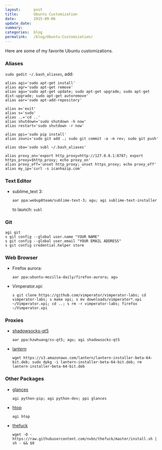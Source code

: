 ```yaml
---
layout:      post
title:       Ubuntu Customization
date:        2015-09-06
update_date: 
summary:     
categories:  blog
permalink:   /blog/Ubuntu-Customization/
---
```


Here are some of my favorite Ubuntu customizations.

### Aliases

`sudo gedit ~/.bash_aliases`, add:

	alias agi='sudo apt-get install'
	alias agr='sudo apt-get remove'
	alias agu='sudo apt-get update; sudo apt-get upgrade; sudo apt-get dist-upgrade; sudo apt-get autoremove'
	alias aar='sudo apt-add-repository'

	alias e='exit'
	alias s='sudo'
	alias ..='cd ..'
	alias shutdown='sudo shutdown -h now'
	alias restart='sudo shutdown -r now'

	alias ppi='sudo pip install'
	alias zouni='sudo git add .; sudo git commit -a -m rev; sudo git push'

	alias sba='sudo subl ~/.bash_aliases'

	alias proxy_on='export http_proxy=http://127.0.0.1:8787; export https_proxy=$http_proxy; echo proxy_on'
	alias proxy_off='unset http_proxy; unset https_proxy; echo proxy_off'
	alias my_ip='curl -s icanhazip.com'

### Text Editor

* sublime_text 3:

	`aar ppa:webup8team/sublime-text-3; agu; agi sublime-text-installer`

	to launch: `subl`   

### Git

	agi git
	s git config --global user.name "YOUR NAME"
	s git config --global user.email "YOUR EMAIL ADDRESS"
	s git config credential.helper store

### Web Browser

* Firefox aurora:

	`aar ppa:ubuntu-mozilla-daily/firefox-aurora; agu`

* Vimperator.xpi:

	`s git clone https://github.com/vimperator/vimperator-labs; cd vimperator-labs; s make xpi; s mv downloads/vimperator*.xpi ~/Vimperator.xpi; cd ..; s rm -r vimperator-labs; firefox ~/Vimperator.xpi`

### Proxies

* [shadowsocks-qt5](https://github.com/librehat/shadowsocks-qt5)

	`aar ppa:hzwhuang/ss-qt5; agu; agi shadowsocks-qt5`

* [lantern](https://getlantern.org/)

	`wget https://s3.amazonaws.com/lantern/lantern-installer-beta-64-bit.deb; sudo dpkg -i lantern-installer-beta-64-bit.deb; rm lantern-installer-beta-64-bit.deb`

### Other Packages
	
* [glances](https://github.com/nicolargo/glances)

	`agi python-pip; agi python-dev; ppi glances`

* [htop](https://github.com/hishamhm/htop)
	
	`agi htop`

* [thefuck](https://github.com/nvbn/thefuck)

	`wget -O - https://raw.githubusercontent.com/nvbn/thefuck/master/install.sh | sh - && $0`

